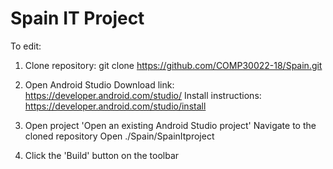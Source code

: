 # Spain IT Project

To edit:
1. Clone repository:
    git clone https://github.com/COMP30022-18/Spain.git

2. Open Android Studio
    Download link: https://developer.android.com/studio/
    Install instructions: https://developer.android.com/studio/install
    
2. Open project
    'Open an existing Android Studio project'
    Navigate to the cloned repository
    Open ./Spain/SpainItproject

3. Click the 'Build' button on the toolbar
